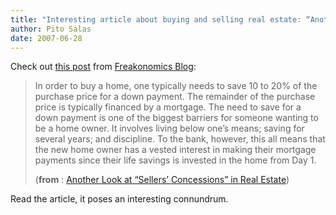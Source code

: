 ```yaml
---
title: "Interesting article about buying and selling real estate: “Another Look at ‘Sellers’ Concessions’ in Real Estate”"
author: Pito Salas
date: 2007-06-28
---
```




Check out [this
post](<http://feeds.feedburner.com/~r/FreakonomicsBlog/~3/128698530/>) from
[Freakonomics Blog](<http://www.freakonomics.com/blog>):

> In order to buy a home, one typically needs to save 10 to 20% of the
> purchase price for a down payment. The remainder of the purchase price is
> typically financed by a mortgage. The need to save for a down payment is one
> of the biggest barriers for someone wanting to be a home owner. It involves
> living below one’s means; saving for several years; and discipline. To the
> bank, however, this all means that the new home owner has a vested interest
> in making their mortgage payments since their life savings is invested in
> the home from Day 1.
>
> (**from** : [Another Look at “Sellers’ Concessions” in Real
> Estate](<http://feeds.feedburner.com/~r/FreakonomicsBlog/~3/128698530/>))

Read the article, it poses an interesting connundrum.


